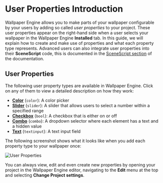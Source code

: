 # User Properties Introduction

Wallpaper Engine allows you to make parts of your wallpaper configurable by your users by adding so called *user properties* to your project. These user properties appear on the right-hand side when a user selects your wallpaper in the Wallpaper Engine **Installed** tab. In this guide, we will explain how to create and make use of properties and what each property type represents. Advanced users can also integrate user properties into their **SceneScript** code, this is documented in the [SceneScript section](/scene/scenescript/introduction) of the documentation.

## User Properties

The following user property types are available in Wallpaper Engine. Click on any of them to view a detailed description on how they work:

* [**Color**](/scene/userproperties/color) (`color`): A color picker
* [**Slider**](/scene/userproperties/slider) (`slider`): A slider that allows users to select a number within a specified range
* [**Checkbox**](/scene/userproperties/checkbox) (`bool`): A checkbox that is either on or off
* [**Combo**](/scene/userproperties/combo) (`combo`): A dropdown selector where each element has a text and a hidden value
* [**Text**](/scene/userproperties/text) (`textinput`): A text input field

The following screenshot shows what it looks like when you add each property type to your wallpaper once:

![User Properties](/img/tutorials/scene_properties.jpg)

You can always view, edit and even create new properties by opening your project in the Wallpaper Engine editor, navigating to the **Edit** menu at the top and selecting **Change Project settings**.